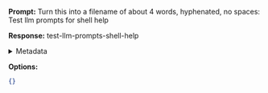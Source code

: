 **Prompt:**
Turn this into a filename of about 4 words, hyphenated, no spaces: Test llm prompts for shell help

**Response:**
test-llm-prompts-shell-help

<details><summary>Metadata</summary>

- Duration: 725 ms
- Datetime: 2023-08-06T15:30:23.642578
- Model: gpt-3.5-turbo-0613

</details>

**Options:**
```json
{}
```

